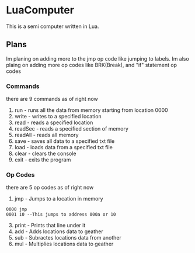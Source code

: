 # LuaComputer
This is a semi computer written in Lua.

## Plans
Im planing on adding more to the jmp op code like jumping to labels.
Im also plaing on adding more op codes like BRK(Break), and "if" statement op codes

### Commands
there are 9 commands as of right now

1. run     - runs all the data from memory starting from location 0000 <br>
2. write   - writes to a specified location <br>
3. read    - reads a specified location <br>
4. readSec - reads a specified section of memory <br>
5. readAll - reads all memory <br>
6. save    - saves all data to a specified txt file <br>
7. load    - loads data from a specified txt file <br>
8. clear   - clears the console <br>
9. exit    - exits the program <br>

### Op Codes
there are 5 op codes as of right now

1. jmp   - Jumps to a location in memory <br>
```
0000 jmp
0001 10 --This jumps to address 000a or 10
```
3. print - Prints that line under it <br>
4. add   - Adds locations data to geather <br>
5. sub   - Subractes locations data from another <br>
6. mul   - Multiplies locations data to geather <br>
